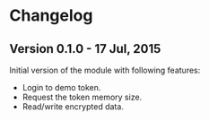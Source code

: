 Changelog
=========

## Version 0.1.0 - 17 Jul, 2015

Initial version of the module with following features:

  - Login to demo token.
  - Request the token memory size.
  - Read/write encrypted data.
